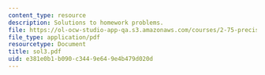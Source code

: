 ```yaml
---
content_type: resource
description: Solutions to homework problems.
file: https://ol-ocw-studio-app-qa.s3.amazonaws.com/courses/2-75-precision-machine-design-fall-2001/e381e0b1b090c3449e649e4b479d020d_sol3.pdf
file_type: application/pdf
resourcetype: Document
title: sol3.pdf
uid: e381e0b1-b090-c344-9e64-9e4b479d020d
---
```

